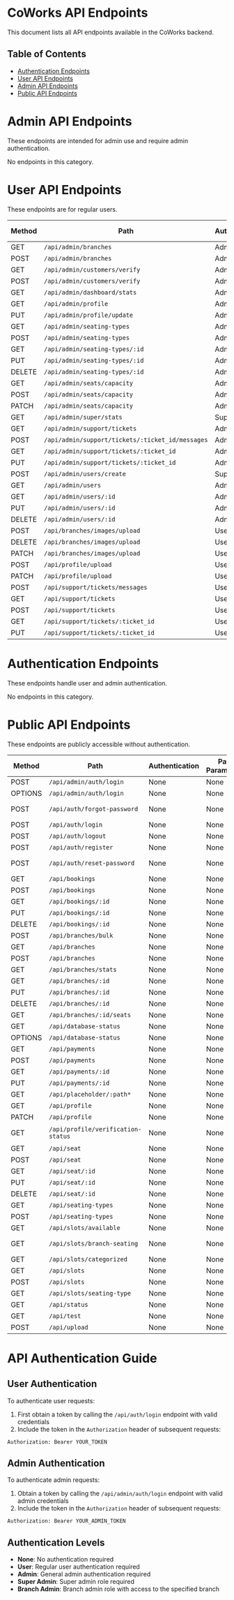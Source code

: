 # CoWorks API Endpoints

This document lists all API endpoints available in the CoWorks backend.

## Table of Contents

- [Authentication Endpoints](#authentication-endpoints)
- [User API Endpoints](#user-api-endpoints)
- [Admin API Endpoints](#admin-api-endpoints)
- [Public API Endpoints](#public-api-endpoints)

# Admin API Endpoints

These endpoints are intended for admin use and require admin authentication.

No endpoints in this category.

# User API Endpoints

These endpoints are for regular users.

| Method | Path | Authentication | Path Parameters | Source File |
| ------ | ---- | -------------- | --------------- | ----------- |
| GET | `/api/admin/branches` | Admin | None | src/app/api/admin/branches/route.ts |
| POST | `/api/admin/branches` | Admin | None | src/app/api/admin/branches/route.ts |
| GET | `/api/admin/customers/verify` | Admin | None | src/app/api/admin/customers/verify/route.ts |
| POST | `/api/admin/customers/verify` | Admin | None | src/app/api/admin/customers/verify/route.ts |
| GET | `/api/admin/dashboard/stats` | Admin | None | src/app/api/admin/dashboard/stats/route.ts |
| GET | `/api/admin/profile` | Admin | None | src/app/api/admin/profile/route.ts |
| PUT | `/api/admin/profile/update` | Admin | None | src/app/api/admin/profile/update/route.ts |
| GET | `/api/admin/seating-types` | Admin | None | src/app/api/admin/seating-types/route.ts |
| POST | `/api/admin/seating-types` | Admin | None | src/app/api/admin/seating-types/route.ts |
| GET | `/api/admin/seating-types/:id` | Admin | None | src/app/api/admin/seating-types/[id]/route.ts |
| PUT | `/api/admin/seating-types/:id` | Admin | None | src/app/api/admin/seating-types/[id]/route.ts |
| DELETE | `/api/admin/seating-types/:id` | Admin | None | src/app/api/admin/seating-types/[id]/route.ts |
| GET | `/api/admin/seats/capacity` | Admin | None | src/app/api/admin/seats/capacity/route.ts |
| POST | `/api/admin/seats/capacity` | Admin | None | src/app/api/admin/seats/capacity/route.ts |
| PATCH | `/api/admin/seats/capacity` | Admin | None | src/app/api/admin/seats/capacity/route.ts |
| GET | `/api/admin/super/stats` | Super Admin | None | src/app/api/admin/super/stats/route.ts |
| GET | `/api/admin/support/tickets` | Admin | None | src/app/api/admin/support/tickets/route.ts |
| POST | `/api/admin/support/tickets/:ticket_id/messages` | Admin | None | src/app/api/admin/support/tickets/[ticket_id]/messages/route.ts |
| GET | `/api/admin/support/tickets/:ticket_id` | Admin | None | src/app/api/admin/support/tickets/[ticket_id]/route.ts |
| PUT | `/api/admin/support/tickets/:ticket_id` | Admin | None | src/app/api/admin/support/tickets/[ticket_id]/route.ts |
| POST | `/api/admin/users/create` | Super Admin | None | src/app/api/admin/users/create/route.ts |
| GET | `/api/admin/users` | Admin | None | src/app/api/admin/users/route.ts |
| GET | `/api/admin/users/:id` | Admin | None | src/app/api/admin/users/[id]/route.ts |
| PUT | `/api/admin/users/:id` | Admin | None | src/app/api/admin/users/[id]/route.ts |
| DELETE | `/api/admin/users/:id` | Admin | None | src/app/api/admin/users/[id]/route.ts |
| POST | `/api/branches/images/upload` | User | None | src/app/api/branches/images/upload/route.ts |
| DELETE | `/api/branches/images/upload` | User | None | src/app/api/branches/images/upload/route.ts |
| PATCH | `/api/branches/images/upload` | User | None | src/app/api/branches/images/upload/route.ts |
| POST | `/api/profile/upload` | User | None | src/app/api/profile/upload/route.ts |
| PATCH | `/api/profile/upload` | User | None | src/app/api/profile/upload/route.ts |
| POST | `/api/support/tickets/messages` | User | None | src/app/api/support/tickets/messages/route.ts |
| GET | `/api/support/tickets` | User | None | src/app/api/support/tickets/route.ts |
| POST | `/api/support/tickets` | User | None | src/app/api/support/tickets/route.ts |
| GET | `/api/support/tickets/:ticket_id` | User | None | src/app/api/support/tickets/[ticket_id]/route.ts |
| PUT | `/api/support/tickets/:ticket_id` | User | None | src/app/api/support/tickets/[ticket_id]/route.ts |

# Authentication Endpoints

These endpoints handle user and admin authentication.

No endpoints in this category.

# Public API Endpoints

These endpoints are publicly accessible without authentication.

| Method | Path | Authentication | Path Parameters | Source File |
| ------ | ---- | -------------- | --------------- | ----------- |
| POST | `/api/admin/auth/login` | None | None | src/app/api/admin/auth/login/route.ts |
| OPTIONS | `/api/admin/auth/login` | None | None | src/app/api/admin/auth/login/route.ts |
| POST | `/api/auth/forgot-password` | None | None | src/app/api/auth/forgot-password/route.ts |
| POST | `/api/auth/login` | None | None | src/app/api/auth/login/route.ts |
| POST | `/api/auth/logout` | None | None | src/app/api/auth/logout/route.ts |
| POST | `/api/auth/register` | None | None | src/app/api/auth/register/route.ts |
| POST | `/api/auth/reset-password` | None | None | src/app/api/auth/reset-password/route.ts |
| GET | `/api/bookings` | None | None | src/app/api/bookings/route.ts |
| POST | `/api/bookings` | None | None | src/app/api/bookings/route.ts |
| GET | `/api/bookings/:id` | None | None | src/app/api/bookings/[id]/route.ts |
| PUT | `/api/bookings/:id` | None | None | src/app/api/bookings/[id]/route.ts |
| DELETE | `/api/bookings/:id` | None | None | src/app/api/bookings/[id]/route.ts |
| POST | `/api/branches/bulk` | None | None | src/app/api/branches/bulk/route.ts |
| GET | `/api/branches` | None | None | src/app/api/branches/route.ts |
| POST | `/api/branches` | None | None | src/app/api/branches/route.ts |
| GET | `/api/branches/stats` | None | None | src/app/api/branches/stats/route.ts |
| GET | `/api/branches/:id` | None | None | src/app/api/branches/[id]/route.ts |
| PUT | `/api/branches/:id` | None | None | src/app/api/branches/[id]/route.ts |
| DELETE | `/api/branches/:id` | None | None | src/app/api/branches/[id]/route.ts |
| GET | `/api/branches/:id/seats` | None | None | src/app/api/branches/[id]/seats/route.ts |
| GET | `/api/database-status` | None | None | src/app/api/database-status/route.ts |
| OPTIONS | `/api/database-status` | None | None | src/app/api/database-status/route.ts |
| GET | `/api/payments` | None | None | src/app/api/payments/route.ts |
| POST | `/api/payments` | None | None | src/app/api/payments/route.ts |
| GET | `/api/payments/:id` | None | None | src/app/api/payments/[id]/route.ts |
| PUT | `/api/payments/:id` | None | None | src/app/api/payments/[id]/route.ts |
| GET | `/api/placeholder/:path*` | None | None | src/app/api/placeholder/[...path]/route.ts |
| GET | `/api/profile` | None | None | src/app/api/profile/route.ts |
| PATCH | `/api/profile` | None | None | src/app/api/profile/route.ts |
| GET | `/api/profile/verification-status` | None | None | src/app/api/profile/verification-status/route.ts |
| GET | `/api/seat` | None | None | src/app/api/seat/route.ts |
| POST | `/api/seat` | None | None | src/app/api/seat/route.ts |
| GET | `/api/seat/:id` | None | None | src/app/api/seat/[id]/route.ts |
| PUT | `/api/seat/:id` | None | None | src/app/api/seat/[id]/route.ts |
| DELETE | `/api/seat/:id` | None | None | src/app/api/seat/[id]/route.ts |
| GET | `/api/seating-types` | None | None | src/app/api/seating-types/route.ts |
| POST | `/api/seating-types` | None | None | src/app/api/seating-types/route.ts |
| GET | `/api/slots/available` | None | None | src/app/api/slots/available/route.ts |
| GET | `/api/slots/branch-seating` | None | None | src/app/api/slots/branch-seating/route.ts |
| GET | `/api/slots/categorized` | None | None | src/app/api/slots/categorized/route.ts |
| GET | `/api/slots` | None | None | src/app/api/slots/route.ts |
| POST | `/api/slots` | None | None | src/app/api/slots/route.ts |
| GET | `/api/slots/seating-type` | None | None | src/app/api/slots/seating-type/route.ts |
| GET | `/api/status` | None | None | src/app/api/status/route.ts |
| GET | `/api/test` | None | None | src/app/api/test/route.ts |
| POST | `/api/upload` | None | None | src/app/api/upload/route.ts |

# API Authentication Guide

## User Authentication

To authenticate user requests:

1. First obtain a token by calling the `/api/auth/login` endpoint with valid credentials
2. Include the token in the `Authorization` header of subsequent requests:

```
Authorization: Bearer YOUR_TOKEN
```

## Admin Authentication

To authenticate admin requests:

1. Obtain a token by calling the `/api/admin/auth/login` endpoint with valid admin credentials
2. Include the token in the `Authorization` header of subsequent requests:

```
Authorization: Bearer YOUR_ADMIN_TOKEN
```

## Authentication Levels

- **None**: No authentication required
- **User**: Regular user authentication required
- **Admin**: General admin authentication required
- **Super Admin**: Super admin role required
- **Branch Admin**: Branch admin role with access to the specified branch
